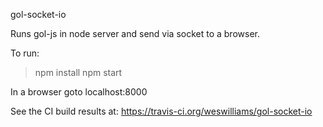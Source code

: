 gol-socket-io

Runs gol-js in node server and send via socket to a browser.

To run:

> npm install
> npm start

In a browser goto localhost:8000


See the CI build results at: https://travis-ci.org/weswilliams/gol-socket-io
